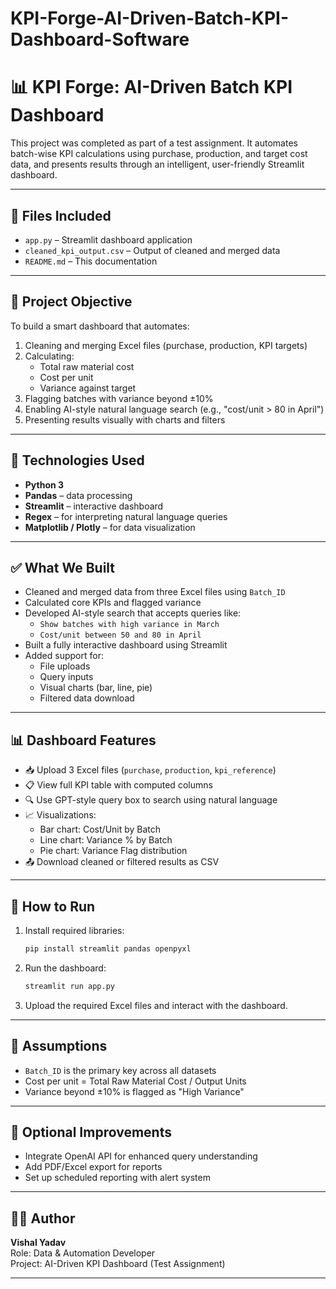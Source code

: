 # KPI-Forge-AI-Driven-Batch-KPI-Dashboard-Software
# 📊 KPI Forge: AI-Driven Batch KPI Dashboard

This project was completed as part of a test assignment. It automates batch-wise KPI calculations using purchase, production, and target cost data, and presents results through an intelligent, user-friendly Streamlit dashboard.

---

## 📁 Files Included

- `app.py` – Streamlit dashboard application  
- `cleaned_kpi_output.csv` – Output of cleaned and merged data  
- `README.md` – This documentation

---

## 🧾 Project Objective

To build a smart dashboard that automates:

1. Cleaning and merging Excel files (purchase, production, KPI targets)  
2. Calculating:  
   - Total raw material cost  
   - Cost per unit  
   - Variance against target  
3. Flagging batches with variance beyond ±10%  
4. Enabling AI-style natural language search (e.g., "cost/unit > 80 in April")  
5. Presenting results visually with charts and filters

---

## 🔧 Technologies Used

- **Python 3**  
- **Pandas** – data processing  
- **Streamlit** – interactive dashboard  
- **Regex** – for interpreting natural language queries  
- **Matplotlib / Plotly** – for data visualization

---

## ✅ What We Built

- Cleaned and merged data from three Excel files using `Batch_ID`  
- Calculated core KPIs and flagged variance  
- Developed AI-style search that accepts queries like:  
  - `Show batches with high variance in March`  
  - `Cost/unit between 50 and 80 in April`  
- Built a fully interactive dashboard using Streamlit  
- Added support for:  
  - File uploads  
  - Query inputs  
  - Visual charts (bar, line, pie)  
  - Filtered data download

---

## 📊 Dashboard Features

- 📥 Upload 3 Excel files (`purchase`, `production`, `kpi_reference`)  
- 📋 View full KPI table with computed columns  
- 🔍 Use GPT-style query box to search using natural language  
- 📈 Visualizations:  
  - Bar chart: Cost/Unit by Batch  
  - Line chart: Variance % by Batch  
  - Pie chart: Variance Flag distribution  
- 📤 Download cleaned or filtered results as CSV

---

## 🚀 How to Run

1. Install required libraries:
   ```bash
   pip install streamlit pandas openpyxl
   ```

2. Run the dashboard:
   ```bash
   streamlit run app.py
   ```

3. Upload the required Excel files and interact with the dashboard.

---

## 📌 Assumptions

- `Batch_ID` is the primary key across all datasets  
- Cost per unit = Total Raw Material Cost / Output Units  
- Variance beyond ±10% is flagged as "High Variance"

---

## 🧠 Optional Improvements

- Integrate OpenAI API for enhanced query understanding  
- Add PDF/Excel export for reports  
- Set up scheduled reporting with alert system

---

## 👨‍💻 Author

**Vishal Yadav**  
Role: Data & Automation Developer  
Project: AI-Driven KPI Dashboard (Test Assignment)

---
